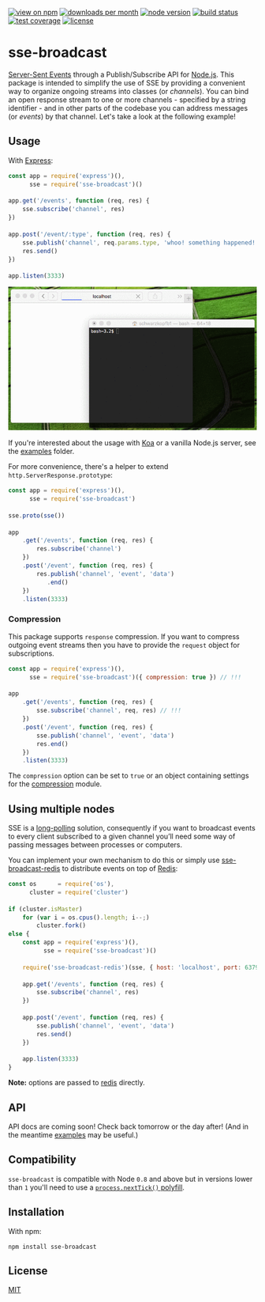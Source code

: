 [![view on npm](http://img.shields.io/npm/v/sse-broadcast.svg?style=flat-square)](https://www.npmjs.com/package/sse-broadcast)
[![downloads per month](http://img.shields.io/npm/dm/sse-broadcast.svg?style=flat-square)](https://www.npmjs.com/package/sse-broadcast)
[![node version](https://img.shields.io/badge/node-%3E=0.8-brightgreen.svg?style=flat-square)](https://nodejs.org/download)
[![build status](https://img.shields.io/travis/schwarzkopfb/sse-broadcast.svg?style=flat-square)](https://travis-ci.org/schwarzkopfb/sse-broadcast)
[![test coverage](https://img.shields.io/coveralls/schwarzkopfb/sse-broadcast.svg?style=flat-square)](https://coveralls.io/github/schwarzkopfb/sse-broadcast)
[![license](https://img.shields.io/npm/l/sse-broadcast.svg?style=flat-square)](https://github.com/schwarzkopfb/sse-broadcast/blob/master/LICENSE)

# sse-broadcast

[Server-Sent Events](https://en.wikipedia.org/wiki/Server-sent_events) through a Publish/Subscribe API for [Node.js](https://nodejs.org/).
This package is intended to simplify the use of SSE by providing a convenient way to organize ongoing streams into classes (or _channels_).
You can bind an open response stream to one or more channels - specified by a string identifier - and in other parts of the codebase you can address messages (or _events_) by that channel. Let's take a look at the following example!

## Usage

With [Express](http://expressjs.com/):

```js
const app = require('express')(),
      sse = require('sse-broadcast')()

app.get('/events', function (req, res) {
    sse.subscribe('channel', res)
})

app.post('/event/:type', function (req, res) {
    sse.publish('channel', req.params.type, 'whoo! something happened!')
    res.send()
})

app.listen(3333)
```

![demo](/assets/demo.gif)

If you're interested about the usage with [Koa](http://koajs.com/) or
a vanilla Node.js server,
see the [examples](/examples) folder.

For more convenience, there's a helper to extend `http.ServerResponse.prototype`:

```js
const app = require('express')(),
      sse = require('sse-broadcast')

sse.proto(sse())

app
    .get('/events', function (req, res) {
        res.subscribe('channel')
    })
    .post('/event', function (req, res) {
        res.publish('channel', 'event', 'data')
           .end()
    })
    .listen(3333)
```

### Compression

This package supports `response` compression.
If you want to compress outgoing event streams then you
have to provide the `request` object for subscriptions.

```js
const app = require('express')(),
      sse = require('sse-broadcast')({ compression: true }) // !!!

app
    .get('/events', function (req, res) {
        sse.subscribe('channel', req, res) // !!!
    })
    .post('/event', function (req, res) {
        sse.publish('channel', 'event', 'data')
        res.end()
    })
    .listen(3333)
```

The `compression` option can be set to `true` or an object containing settings
for the [compression](https://github.com/expressjs/compression#options) module.

## Using multiple nodes

SSE is a [long-polling](https://en.wikipedia.org/wiki/Push_technology#Long_polling) solution,
consequently if you want to broadcast events to every client subscribed to a given channel
you’ll need some way of passing messages between processes or computers.

You can implement your own mechanism to do this or simply use [sse-broadcast-redis](https://github.com/schwarzkopfb/sse-broadcast-redis)
to distribute events on top of [Redis](http://redis.io/):

```js
const os      = require('os'),
      cluster = require('cluster')

if (cluster.isMaster)
    for (var i = os.cpus().length; i--;)
        cluster.fork()
else {
    const app = require('express')(),
          sse = require('sse-broadcast')()

    require('sse-broadcast-redis')(sse, { host: 'localhost', port: 6379 })

    app.get('/events', function (req, res) {
        sse.subscribe('channel', res)
    })

    app.post('/event', function (req, res) {
        sse.publish('channel', 'event', 'data')
        res.send()
    })

    app.listen(3333)
}
```

**Note:** options are passed to [redis](https://github.com/NodeRedis/node_redis) directly.

## API

API docs are coming soon! Check back tomorrow or the day after!
(And in the meantime [examples](/examples) may be useful.)

## Compatibility

`sse-broadcast` is compatible with Node `0.8` and above but in versions lower than `1` you'll need to use a [`process.nextTick()` polyfill](https://npm.im/process.nexttick).

## Installation

With npm:

    npm install sse-broadcast

## License

[MIT](/LICENSE)
